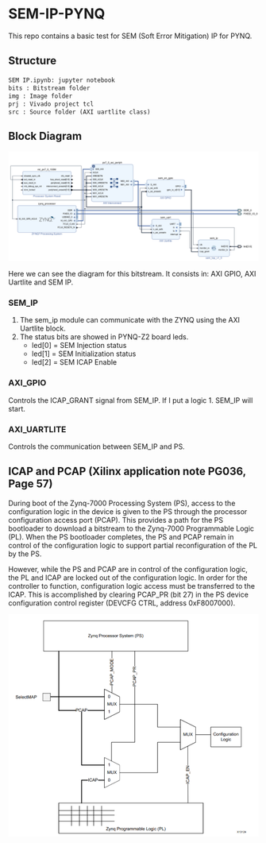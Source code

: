 # SEM-IP-PYNQ
This repo contains a basic test for SEM (Soft Error Mitigation) IP for PYNQ. 

## Structure
	SEM IP.ipynb: jupyter notebook
	bits : Bitstream folder
	img : Image folder
	prj : Vivado project tcl
	src : Source folder (AXI uartlite class)

## Block Diagram

![Figure 1. Block Diagram](img/diagram.png)

Here we can see the diagram for this bitstream. It consists in: AXI GPIO, AXI Uartlite and SEM IP.

### SEM_IP

1. The sem_ip module can communicate with the ZYNQ using the AXI Uartlite block.
2. The status bits are showed in PYNQ-Z2 board leds.
   * led[0] = SEM Injection status
   * led[1] = SEM Initialization status
   * led[2] = SEM ICAP Enable
   
### AXI_GPIO

Controls the ICAP_GRANT signal from SEM_IP. If I put a logic 1. SEM_IP will start.

### AXI_UARTLITE

Controls the communication between SEM_IP and PS.

## ICAP and PCAP (Xilinx application note PG036, Page 57)

During boot of the Zynq-7000 Processing System (PS), access to the configuration logic in the device is given to the PS through the processor configuration access port (PCAP). This provides a path for the PS bootloader to download a bitstream to the Zynq-7000 Programmable Logic (PL). When the PS bootloader completes, the PS and PCAP remain in control of the configuration logic to support partial reconfiguration of the PL by the PS. 

However, while the PS and PCAP are in control of the configuration logic, the PL and ICAP are locked out of the configuration logic. In order for the controller to function, configuration logic access must be transferred to the ICAP. This is accomplished by clearing PCAP_PR (bit 27) in the PS device configuration control register (DEVCFG CTRL, address 0xF8007000).

![Figure 2. ICAP Controller](img/pcap.png)

